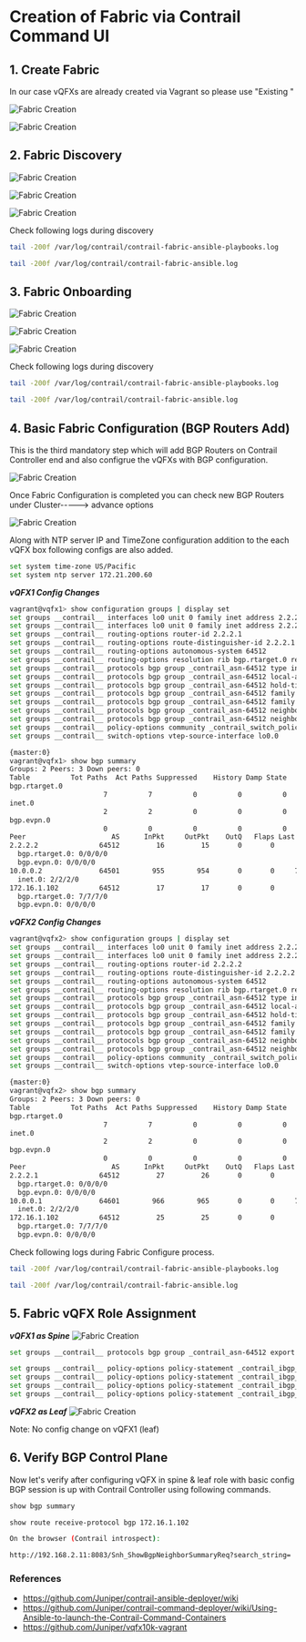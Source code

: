# Creation of Fabric via Contrail Command UI


## 1. Create Fabric

In our case vQFXs are already created via Vagrant so please use "Existing "

![Fabric Creation](images/Fabric-Creation-01.png)

![Fabric Creation](images/Fabric-Creation-02.png)


## 2. Fabric Discovery

![Fabric Creation](images/Fabric-Discovery-Start-01.png)

![Fabric Creation](images/Fabric-Discovery-Start-02.png)

![Fabric Creation](images/Fabric-Discovery-Complete.png)

Check following logs during discovery

```bash
tail -200f /var/log/contrail/contrail-fabric-ansible-playbooks.log

tail -200f /var/log/contrail/contrail-fabric-ansible.log
 ```

## 3. Fabric Onboarding

![Fabric Creation](images/Fabric-Onboarding-Start.png)

![Fabric Creation](images/Fabric-Onboarding-Complete-01.png)

![Fabric Creation](images/Fabric-Onboarding-Complete-02.png)



Check following logs during discovery

```bash
tail -200f /var/log/contrail/contrail-fabric-ansible-playbooks.log

tail -200f /var/log/contrail/contrail-fabric-ansible.log
 ```

## 4. Basic Fabric Configuration (BGP Routers Add)

This is the third mandatory step which will add BGP Routers on Contrail Controller end and also configrue the vQFXs with BGP configuration.

![Fabric Creation](images/Fabric-Configure-01.png)

Once Fabric Configuration is completed you can check new BGP Routers under Cluster-----> advance options

![Fabric Creation](images/Fabric-Configure-02.png)

Along with NTP server IP and TimeZone configuration addition to the each vQFX box following configs are also added.

```bash
set system time-zone US/Pacific
set system ntp server 172.21.200.60
 ```

***vQFX1 Config Changes***
```bash
vagrant@vqfx1> show configuration groups | display set    
set groups __contrail__ interfaces lo0 unit 0 family inet address 2.2.2.1/32 primary
set groups __contrail__ interfaces lo0 unit 0 family inet address 2.2.2.1/32 preferred
set groups __contrail__ routing-options router-id 2.2.2.1
set groups __contrail__ routing-options route-distinguisher-id 2.2.2.1
set groups __contrail__ routing-options autonomous-system 64512
set groups __contrail__ routing-options resolution rib bgp.rtarget.0 resolution-ribs inet.0
set groups __contrail__ protocols bgp group _contrail_asn-64512 type internal
set groups __contrail__ protocols bgp group _contrail_asn-64512 local-address 2.2.2.1
set groups __contrail__ protocols bgp group _contrail_asn-64512 hold-time 90
set groups __contrail__ protocols bgp group _contrail_asn-64512 family evpn signaling
set groups __contrail__ protocols bgp group _contrail_asn-64512 family route-target
set groups __contrail__ protocols bgp group _contrail_asn-64512 neighbor 172.16.1.102 peer-as 64512
set groups __contrail__ protocols bgp group _contrail_asn-64512 neighbor 2.2.2.2 peer-as 64512
set groups __contrail__ policy-options community _contrail_switch_policy_ members target:64512:1
set groups __contrail__ switch-options vtep-source-interface lo0.0

{master:0}
vagrant@vqfx1> show bgp summary 
Groups: 2 Peers: 3 Down peers: 0
Table          Tot Paths  Act Paths Suppressed    History Damp State    Pending
bgp.rtarget.0        
                       7          7          0          0          0          0
inet.0               
                       2          2          0          0          0          0
bgp.evpn.0           
                       0          0          0          0          0          0
Peer                     AS      InPkt     OutPkt    OutQ   Flaps Last Up/Dwn State|#Active/Received/Accepted/Damped...
2.2.2.2               64512         16         15       0       0        5:55 Establ
  bgp.rtarget.0: 0/0/0/0
  bgp.evpn.0: 0/0/0/0
10.0.0.2              64501        955        954       0       0     7:07:09 Establ
  inet.0: 2/2/2/0
172.16.1.102          64512         17         17       0       0        6:46 Establ
  bgp.rtarget.0: 7/7/7/0
  bgp.evpn.0: 0/0/0/0
 ```

***vQFX2 Config Changes***
```bash
vagrant@vqfx2> show configuration groups | display set 
set groups __contrail__ interfaces lo0 unit 0 family inet address 2.2.2.2/32 primary
set groups __contrail__ interfaces lo0 unit 0 family inet address 2.2.2.2/32 preferred
set groups __contrail__ routing-options router-id 2.2.2.2
set groups __contrail__ routing-options route-distinguisher-id 2.2.2.2
set groups __contrail__ routing-options autonomous-system 64512
set groups __contrail__ routing-options resolution rib bgp.rtarget.0 resolution-ribs inet.0
set groups __contrail__ protocols bgp group _contrail_asn-64512 type internal
set groups __contrail__ protocols bgp group _contrail_asn-64512 local-address 2.2.2.2
set groups __contrail__ protocols bgp group _contrail_asn-64512 hold-time 90
set groups __contrail__ protocols bgp group _contrail_asn-64512 family evpn signaling
set groups __contrail__ protocols bgp group _contrail_asn-64512 family route-target
set groups __contrail__ protocols bgp group _contrail_asn-64512 neighbor 172.16.1.102 peer-as 64512
set groups __contrail__ protocols bgp group _contrail_asn-64512 neighbor 2.2.2.1 peer-as 64512
set groups __contrail__ policy-options community _contrail_switch_policy_ members target:64512:1
set groups __contrail__ switch-options vtep-source-interface lo0.0

{master:0}
vagrant@vqfx2> show bgp summary 
Groups: 2 Peers: 3 Down peers: 0
Table          Tot Paths  Act Paths Suppressed    History Damp State    Pending
bgp.rtarget.0        
                       7          7          0          0          0          0
inet.0               
                       2          2          0          0          0          0
bgp.evpn.0           
                       0          0          0          0          0          0
Peer                     AS      InPkt     OutPkt    OutQ   Flaps Last Up/Dwn State|#Active/Received/Accepted/Damped...
2.2.2.1               64512         27         26       0       0       10:50 Establ
  bgp.rtarget.0: 0/0/0/0
  bgp.evpn.0: 0/0/0/0
10.0.0.1              64601        966        965       0       0     7:12:05 Establ
  inet.0: 2/2/2/0
172.16.1.102          64512         25         25       0       0       10:49 Establ
  bgp.rtarget.0: 7/7/7/0
  bgp.evpn.0: 0/0/0/0
 ```

Check following logs during Fabric Configure process.

```bash
tail -200f /var/log/contrail/contrail-fabric-ansible-playbooks.log

tail -200f /var/log/contrail/contrail-fabric-ansible.log
 ```

## 5. Fabric vQFX Role Assignment

***vQFX1 as Spine***
![Fabric Creation](images/Fabric-vqfx1-spine.png)

```bash
set groups __contrail__ protocols bgp group _contrail_asn-64512 export _contrail_ibgp_export_policy

set groups __contrail__ policy-options policy-statement _contrail_ibgp_export_policy term inet-vpn from family inet-vpn
set groups __contrail__ policy-options policy-statement _contrail_ibgp_export_policy term inet-vpn then next-hop self
set groups __contrail__ policy-options policy-statement _contrail_ibgp_export_policy term inet6-vpn from family inet6-vpn
set groups __contrail__ policy-options policy-statement _contrail_ibgp_export_policy term inet6-vpn then next-hop self

 ```

***vQFX2 as Leaf***
![Fabric Creation](images/Fabric-vqfx2-leaf.png)

Note: No config change on vQFX1 (leaf)


## 6. Verify BGP Control Plane

Now let's verify after configuring vQFX in spine & leaf role with basic config BGP session is up with Contrail Controller using following commands.

```bash
show bgp summary

show route receive-protocol bgp 172.16.1.102

On the browser (Contrail introspect):

http://192.168.2.11:8083/Snh_ShowBgpNeighborSummaryReq?search_string=

 ```

### References

* <https://github.com/Juniper/contrail-ansible-deployer/wiki>
* https://github.com/Juniper/contrail-command-deployer/wiki/Using-Ansible-to-launch-the-Contrail-Command-Containers
* <https://github.com/Juniper/vqfx10k-vagrant>
